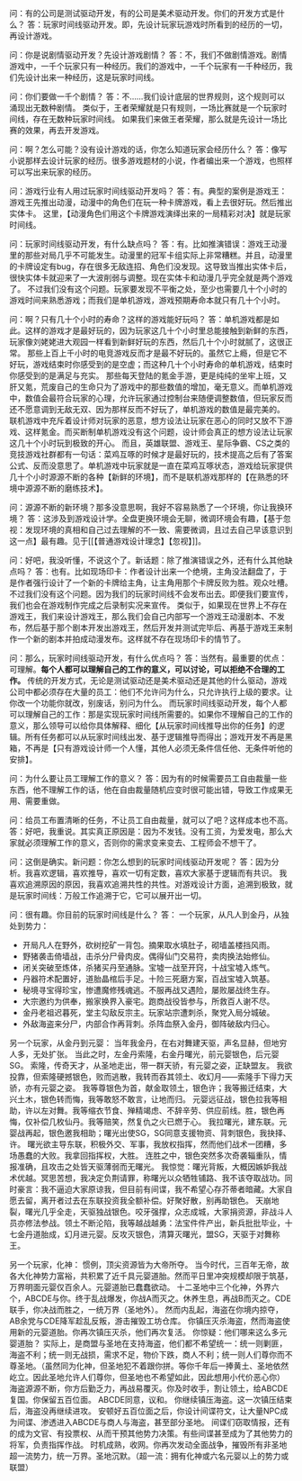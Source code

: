 问：有的公司是测试驱动开发，有的公司是美术驱动开发。你们的开发方式是什么？
答：玩家时间线驱动开发。即，先设计玩家玩游戏时所看到的经历的一切，再设计游戏。

问：你是说剧情驱动开发？先设计游戏剧情？
答：不，我们不做剧情游戏。剧情游戏中，一千个玩家只有一种经历。我们的游戏中，一千个玩家有一千种经历，我们先设计出来一种经历，这是玩家时间线。

问：你们要做一千个剧情？
答：不……我们设计底层的世界规则，这个规则可以涌现出无数种剧情。
类似于，王者荣耀就是只有规则，一场比赛就是一个玩家时间线，存在无数种玩家时间线。
如果我们来做王者荣耀，那么就是先设计一场比赛的效果，再去开发游戏。

问：啊？怎么可能？没有设计游戏的话，你怎么知道玩家会经历什么？
答：像写小说那样去设计玩家的经历。很多游戏题材的小说，作者编出来一个游戏，也照样可以写出来玩家的经历。

问：游戏行业有人用过玩家时间线驱动开发吗？
答：有。典型的案例是游戏王：游戏王先推出动漫，动漫中的角色们在玩一种卡牌游戏，看上去很好玩。然后推出实体卡。
这里，【动漫角色们用这个卡牌游戏演绎出来的一局精彩对决】就是玩家时间线。

问：玩家时间线驱动开发，有什么缺点吗？
答：有。比如推演错误：游戏王动漫里的那些对局几乎不可能发生。动漫里的冠军卡组实际上非常糟糕。并且，动漫里的卡牌设定有bug，存在很多无敌连招、角色们没发现。这导致当推出实体卡后，很快实体卡就迎来了一大波削弱与调整。现在实体卡和动漫几乎完全就是两个游戏了。
不过我们没有这个问题。玩家要发现不平衡之处，至少也需要几十个小时的游戏时间来熟悉游戏；而我们是单机游戏，游戏预期寿命本就只有几十个小时。

问：啊？只有几十个小时的寿命？这样的游戏能好玩吗？
答：单机游戏都是如此。这样的游戏才是最好玩的，因为玩家这几十个小时里总能接触到新鲜的东西，玩家像刘姥姥进大观园一样看到新鲜好玩的东西，然后几十个小时就腻了，这很正常。
那些上百上千小时的电竞游戏反而才是最不好玩的。虽然它上瘾，但是它不好玩，游戏结束时你感受到的是空虚；而这种几十个小时寿命的单机游戏，结束时你感受到的是满足与充实。
那些每天登陆的氪金手游，更是纯纯的坐牢上班，又肝又氪，荒废自己的生命只为了游戏中的那些数值的增加，毫无意义。而单机游戏中，数值会最符合玩家的心理，允许玩家通过控制台来随便调整数值，但玩家反而还不愿意调到无敌无双、因为那样反而不好玩了，单机游戏的数值是最完美的。
联机游戏中充斥着设计师对玩家的恶意，想方设法让玩家在恶心的同时又放不下游戏、这样氪金。而买断制单机游戏没有这个问题，设计师会真正的想方设法让玩家这几十个小时玩到极致的开心。
而且，英雄联盟、游戏王、星际争霸、CS之类的竞技游戏社群都有一句话：菜鸡互啄的时候才是最好玩的，技术提高之后有了答案公式、反而没意思了。单机游戏中玩家就是一直在菜鸡互啄状态，游戏给玩家提供几十个小时源源不断的各种【新鲜的环境】，而不是联机游戏那样的【在熟悉的环境中源源不断的磨练技术】。

问：源源不断的新环境？那多没意思啊，我好不容易熟悉了一个环境，你让我换环境？
答：这涉及到游戏设计学。全盘更换环境会无聊，微调环境会有趣，【基于忽视：发现环境的真相和自己过去理解的不一致、需要微调，且过去自己早该意识到这一点】最有趣。见于[[【普通游戏设计理念】【忽视】]]。

问：好吧，我没听懂，不说这个了。新话题：除了推演错误之外，还有什么其他缺点吗？
答：也有。比如现场印卡：作者设计出来一个绝境，主角没法翻盘了，于是作者强行设计了一个新的卡牌给主角，让主角用那个卡牌反败为胜。观众吐槽。
不过我们没有这个问题。因为我们的玩家时间线不会发布出去。即便我们要宣传，我们也会在游戏制作完成之后录制实况来宣传。
类似于，如果现在世界上不存在游戏王，我们来设计游戏王，那么我们会自己内部写一个游戏王动漫剧本、不发布，然后基于那个剧本开发出游戏王，然后开发并测试完毕后、再基于游戏王来制作一个新的剧本并拍成动漫发布。这样就不存在现场印卡的情节了。

问：那么，玩家时间线驱动开发，有什么优点吗？
答：当然有。最重要的优点：可理解。**每个人都可以理解自己的工作的意义，可以讨论，可以拒绝不合理的工作。**
传统的开发方式，无论是测试驱动还是美术驱动还是其他的什么驱动，游戏公司中都必须存在大量的员工：他们不允许问为什么，只允许执行上级的要求。让你改一个功能你就改，别废话，别问为什么。
而玩家时间线驱动开发，每个人都可以理解自己的工作：那是实现玩家时间线所需要的。如果你不理解自己的工作的意义，那么领导可以给你具体解释、细化【从玩家时间线推导出你的任务】的逻辑。所有任务都可以从玩家时间线出发、基于逻辑推导而得出；游戏开发不再是黑箱，不再是【只有游戏设计师一个人懂，其他人必须无条件信任他、无条件听他的安排】。

问：为什么要让员工理解工作的意义？
答：因为有的时候需要员工自由裁量一些东西，他不理解工作的话，他在自由裁量随机应变时很可能出错，导致工作成果无用、需要重做。

问：给员工布置清晰的任务，不让员工自由裁量，就可以了吧？这样成本也不高。
答：好吧，我重说。其实真正原因是：因为不发钱。没有工资，为爱发电，那么大家就必须理解工作的意义，否则你的需求变来变去、工程师会不想干了。

问：这倒是确实。新问题：你怎么想到的玩家时间线驱动开发呢？
答：因为分析。我喜欢逻辑，喜欢推导，喜欢一切有定数，喜欢大家基于逻辑而有共识。
我喜欢追溯原因的原因，我喜欢追溯共性的共性。对游戏设计方面，追溯到极致，就是玩家时间线：万般工作追溯于它，它可以展开出一切。

问：很有趣。你目前的玩家时间线是什么？
答：
一个玩家，从凡人到金丹，从独处到势力：
- 开局凡人在野外，砍树挖矿一背包。摘果取水填肚子，砌墙盖楼挡风雨。
- 野猪袭击倚墙战，击杀分尸骨肉皮。偶得仙门交易符，卖肉换法始修仙。
- 闭关突破至炼体，杀猪买丹至通脉。宝墟一战至开窍，十战宝墟入炼气。
- 丹器符术配置好，道胎晶棺后手足。十险三死磨方案，百战宝墟入筑基。
- 秘境寻宝得珍宝，惨遭魔修残魂逃。不服再战又遇险，屡败屡战终生存。
- 大宗邀约为供奉，搬家换界入豪宅。跑商战役皆参与，所救百人谢不尽。
- 金丹老祖迟暮死，堂主勾敌反宗主。玩家站宗遭刺杀，聚党入局分城破。
- 外敌海盗来分尸，内部合作再背刺。杀阵血祭入金丹，御阵破敌内归心。

另一个玩家，从金丹到元婴：
当年我金丹，在右对舞建天驱，声名显赫，但地穷人多，无处扩张。
当此之时，左金丹索隆，右金丹曙光，前元婴银色，后元婴SG。 
索隆，传奇天才，从圣地走出，带一群天骄，有元婴之姿，正缺盟友。
我欲投靠，但索隆硬撼银色，败而逃散，我转而吞其领土、收幻月——索隆手下得力天骄，亦有元婴之姿。 
我等尊银色为首，献金取领土，银色许；我等搬迁结束，大兴土木，银色转而悔，我等敢怒不敢言，让地而归。 
元婴远征战，银色拉我等相助，许以左对舞。我等缩衣节食、殚精竭虑、不辞辛劳、供应前线。胜，银色再悔，仅补偿几枚仙丹。我等赔笑，然复仇之火已燃于心。
我拉曙光，建东联。元婴战再起，银色邀我相助；曙光出使SG，SG同意支援物资、背刺银色，我抉择、许。
曙光欲主导东联，积极外交、军事，我放权指挥，然而他们战术一团糟，多场愚蠢的大败。我拿回指挥权，大胜。 
连胜之中，银色突然多次奇袭辎重队，情报准确，且攻击之处皆天驱薄弱而无曙光。
我惊觉：曙光背叛，大概因嫉妒我战术优越。冥思苦想，我决定负荆请罪，称曙光以众牺牲铺路、我不该夺取战功。同时豪言：我不逼迫大家原谅我，但目前有间谍，我不希望心存芥蒂者暗藏。大家自愿去留，离开者过去在东联投资我全额补偿。好聚好散，别再助银色。
天崩地裂，曙光几乎全走，天驱独战银色。咬牙强撑，众志成城，大家捐资源，非战斗人员亦修法参战。领土不断沦陷，我等越战越勇：法宝件件产出，新兵批批毕业，十七金丹道胎成，幻月进元婴。反攻灭银色，清算灭曙光，盟SG，天驱于对舞称王。

另一个玩家，化神：
惯例，顶尖资源皆为大帝所夺。
当今时代，三百年无帝，故各大化神势力富裕，共积累了近千具元婴道胎。然而平日里冲突规模却限于筑基，万界明面元婴仅百余人。元婴道胎已蠢蠢欲动。
十二圣地中三个化神，外界六个，ABCDE与你。终于乱战爆发，你战A而灭之。休养生息，再战B而灭之。CDE联手，你决战而胜之，一统万界（圣地外）。
然而内乱起，海盗在你境内掠夺，AB余党与CDE降军趁乱反叛，游击摧毁工坊仓库。
你镇压灭杀海盗，然而海盗使用新的元婴道胎。你再次镇压灭杀，他们再次复活。
你惊疑：他们哪来这么多元婴道胎？
实际上，是商盟与圣地在支持海盗，他们都不希望统一：统一则剿匪，海盗不利；统一则无战损，需求不足，物价下跌，商人不利；统一则人们尊你而不尊圣地。（虽然同为化神，但圣地犯不着跟你拼。等你千年后一捧黄土、圣地依然屹立。因此圣地允许人们尊你，但圣地也不希望如此，因此想用小代价恶心你）
海盗源源不断，你方后勤乏力，再战易覆灭。你及时收手，割让领土，给ABCDE复国。你保留五百位面。 ABCDE同意，议和。 你继续镇压海盗。这一次镇压结束后，海盗没再继续进攻。
安顿好五百位面之后，你设计间谍符文，让大量NPC成为间谍、渗透进入ABCDE与商人与海盗，甚至部分圣地。 间谍们窃取情报，还有的成为文官、有投票权、从而干预其他势力决策。有些间谍甚至成为了其他势力的将军，负责指挥作战。 时机成熟，收网。你再次发动全面战争，摧毁所有非圣地超一流势力，统一万界。圣地沉默。（超一流：拥有化神或六名元婴以上的势力或联盟）